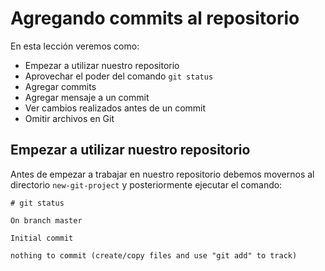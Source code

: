 # Agregando commits al repositorio

En esta lección veremos como:

 - Empezar a utilizar nuestro repositorio
 - Aprovechar el poder del comando `git status`
 - Agregar commits
 - Agregar mensaje a un commit
 - Ver cambios realizados antes de un commit
 - Omitir archivos en Git

## Empezar a utilizar nuestro repositorio

Antes de empezar a trabajar en nuestro repositorio debemos movernos al directorio `new-git-project` y posteriormente ejecutar el comando:

    # git status


```
On branch master

Initial commit

nothing to commit (create/copy files and use "git add" to track)
```
<!--stackedit_data:
eyJoaXN0b3J5IjpbLTEyMDU5NDQxMDUsNTczNTA0MTE2LDg0ND
EzNzA5OSw3NTkyOTkwNzEsNTE0NzA1MzUzXX0=
-->